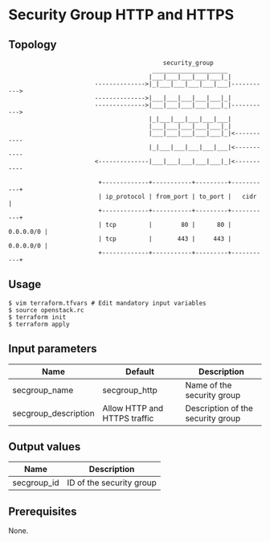 # Security Group HTTP and HTTPS

## Topology
```
                                           security_group
                                        _____________________ 
                                       |___|___|___|___|___|_|
                        -------------->|_|___|___|___|___|___|----------->
                        -------------->|___|___|___|___|___|_|
                        -------------->|___|___|___|___|___|_|----------->
                                       |_|___|___|___|___|___|
                                       |___|___|___|___|___|_|
                                       |___|___|___|___|___|_|<-----------
                                       |_|___|___|___|___|___|<-----------
                        <--------------|___|___|___|___|___|_|<-----------

                         +-------------+-----------+---------+-----------+
                         | ip_protocol | from_port | to_port |   cidr    |
                         +-------------+-----------+---------+-----------+
                         | tcp         |        80 |      80 | 0.0.0.0/0 |
                         | tcp         |       443 |     443 | 0.0.0.0/0 |
                         +-------------+-----------+---------+-----------+
```

## Usage
```
$ vim terraform.tfvars # Edit mandatory input variables
$ source openstack.rc
$ terraform init
$ terraform apply
```
## Input parameters
| Name                  | Default                      | Description                         |
|-----------------------|------------------------------|-------------------------------------|
| secgroup_name         | secgroup_http                | Name of the security group          |
| secgroup_description  | Allow HTTP and HTTPS traffic | Description of the security group   |

## Output values
| Name                | Description                                  |
|---------------------|----------------------------------------------|
| secgroup_id         | ID of the security group                     |

## Prerequisites
None.
